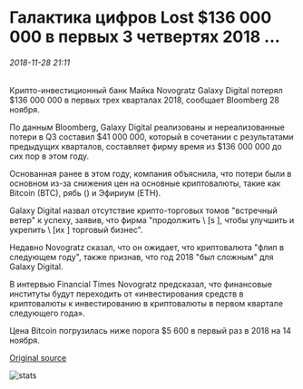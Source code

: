 # Галактика цифров Lost $136 000 000 в первых 3 четвертях 2018 ...

###### 2018-11-28 21:11

Крипто-инвестиционный банк Майка Novogratz Galaxy Digital потерял $136 000 000 в первых трех кварталах 2018, сообщает Bloomberg 28 ноября.

По данным Bloomberg, Galaxy Digital реализованы и нереализованные потери в Q3 составил $41 000 000, который в сочетании с результатами предыдущих кварталов, составляет фирму время из $136 000 000 до сих пор в этом году.

Основанная ранее в этом году, компания объяснила, что потери были в основном из-за снижения цен на основные криптовалюты, такие как Bitcoin (BTC), рябь () и Эфириум (ETH).

Galaxy Digital назвал отсутствие крипто-торговых томов "встречный ветер" к успеху, заявив, что фирма "продолжить \ [s \], чтобы улучшить и укрепить \ [их \] торговый бизнес".

Недавно Novogratz сказал, что он ожидает, что криптовалюта "флип в следующем году", также признав, что год 2018 "был сложным" для Galaxy Digital.

В интервью Financial Times Novogratz предсказал, что финансовые институты будут переходить от «инвестирования средств в криптовалюты к инвестированию в криптовалюты в первом квартале следующего года».

Цена Bitcoin погрузилась ниже порога $5 600 в первый раз в 2018 на 14 ноября.

[Original source](https://cointelegraph.com/news/galaxy-digital-lost-136-million-in-the-first-three-quarters-of-2018)

![stats](https://c.statcounter.com/11760860/0/a89fa40b/1/ "stats")